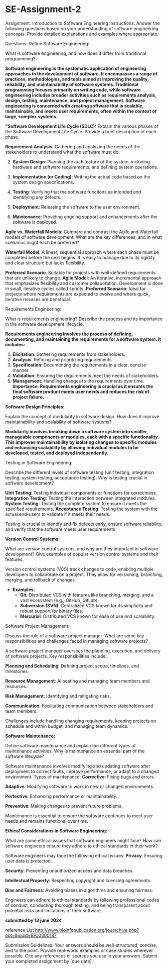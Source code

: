 # SE-Assignment-2
Assignment: Introduction to Software Engineering
Instructions:
Answer the following questions based on your understanding of software engineering concepts. Provide detailed explanations and examples where appropriate.

Questions:
Define Software Engineering:

What is software engineering, and how does it differ from traditional programming?

**Software engineering is the systematic application of engineering approaches to the development of software. It encompasses a range of practices, methodologies, and tools aimed at improving the quality, reliability, and maintainability of software systems. Traditional programming focuses primarily on writing code, while software engineering includes broader activities such as requirements analysis, design, testing, maintenance, and project management. Software engineering is concerned with creating software that is scalable, maintainable, and meets user requirements, often within the context of large, complex systems.**

**"Software Development Life Cycle (SDLC):**
Explain the various phases of the Software Development Life Cycle. Provide a brief description of each phase.

**Requirement Analysis**: Gathering and analyzing the needs of the stakeholders to understand what the software must do.

2. **System Design**: Planning the architecture of the system, including hardware and software requirements, and defining system operations.

3. **Implementation (or Coding)**: Writing the actual code based on the system design specifications.

4. **Testing**: Verifying that the software functions as intended and identifying any defects.

5. **Deployment**: Releasing the software to the user environment.

6. **Maintenance**: Providing ongoing support and enhancements after the software is deployed.

**Agile vs. Waterfall Models:**
Compare and contrast the Agile and Waterfall models of software development. What are the key differences, and in what scenarios might each be preferred?

**Waterfall Model**: A linear, sequential approach where each phase must be completed before the next begins. It is easy to manage due to its rigidity and clear structure but lacks flexibility.

 **Preferred Scenario**: Suitable for projects with well-defined requirements that are unlikely to change.
**Agile Model**: An iterative, incremental approach that emphasizes flexibility and customer collaboration. Development is done in small, iterative cycles called sprints.
**Preferred Scenario**: Ideal for projects where requirements are expected to evolve and where quick, iterative releases are beneficial.

Requirements Engineering:

What is requirements engineering? Describe the process and its importance in the software development lifecycle.

**Requirements engineering involves the process of defining, documenting, and maintaining the requirements for a software system. It includes:**
1. **Elicitation**: Gathering requirements from stakeholders.
2. **Analysis**: Refining and prioritizing requirements.
3. **Specification**: Documenting the requirements in a clear, concise manner.
4. **Validation**: Ensuring the requirements meet the needs of stakeholders.
5. **Management**: Handling changes to the requirements over time.
**Importance: Requirements engineering is crucial as it ensures the final software product meets user needs and reduces the risk of project failure.**

**Software Design Principles:**

Explain the concept of modularity in software design. How does it improve maintainability and scalability of software systems?

**Modularity involves breaking down a software system into smaller, manageable components or modules, each with a specific functionality. This improves maintainability by isolating changes to specific modules and enhancing scalability by allowing individual modules to be developed, tested, and deployed independently.**

Testing in Software Engineering:

Describe the different levels of software testing (unit testing, integration testing, system testing, acceptance testing). Why is testing crucial in software development?

**Unit Testing**: Testing individual components or functions for correctness.
**Integration Testing**: Testing the interaction between integrated modules.
**System Testing**: Testing the complete system to ensure it meets the specified requirements.
**Acceptance Testing**: Testing the system with the actual end-users to validate if it meets their needs.

Testing is crucial to identify and fix defects early, ensure software reliability, and verify that the software meets user requirements

**Version Control Systems:**

What are version control systems, and why are they important in software development? Give examples of popular version control systems and their features.

Version control systems (VCS) track changes to code, enabling multiple developers to collaborate on a project. They allow for versioning, branching, merging, and rollback of changes.
- **Examples**:
  - **Git**: Distributed VCS with features like branching, merging, and a vast ecosystem (e.g., GitHub, GitLab).
  - **Subversion (SVN)**: Centralized VCS known for its simplicity and robust support for binary files.
  - **Mercurial**: Distributed VCS known for ease of use and scalability.

Software Project Management:

Discuss the role of a software project manager. What are some key responsibilities and challenges faced in managing software projects?

A software project manager oversees the planning, execution, and delivery of software projects. Key responsibilities include:

**Planning and Scheduling**: Defining project scope, timelines, and milestones.

**Resource Management**: Allocating and managing team members and resources.

**Risk Management**: Identifying and mitigating risks.

**Communication**: Facilitating communication between stakeholders and team members.

Challenges include handling changing requirements, keeping projects on schedule and within budget, and managing team dynamics.

**Software Maintenance:**

Define software maintenance and explain the different types of maintenance activities. Why is maintenance an essential part of the software lifecycle?

Software maintenance involves modifying and updating software after deployment to correct faults, improve performance, or adapt to a changed environment. Types of maintenance:
**Corrective**: Fixing bugs and errors.

**Adaptive**: Modifying software to work in new or changed environments.

**Perfective**: Enhancing performance or maintainability.

**Preventive**: Making changes to prevent future problems.

Maintenance is essential to ensure the software continues to meet user needs and remains functional over time.

**Ethical Considerations in Software Engineering:**

What are some ethical issues that software engineers might face? How can software engineers ensure they adhere to ethical standards in their work?

Software engineers may face the following ethical issues:
**Privacy**: Ensuring user data is protected.

**Security**: Preventing unauthorized access and data breaches.

**Intellectual Property**: Respecting copyright and licensing agreements.

**Bias and Fairness**: Avoiding biases in algorithms and ensuring fairness.

Engineers can adhere to ethical standards by following professional codes of conduct, conducting thorough testing, and being transparent about potential risks and limitations of their software.

**submitted by 13 june 2024**

reference List 
http://www.bioinfopublication.org/jouarchive.php?opt=&jouid=BPJ0000187


Submission Guidelines:
Your answers should be well-structured, concise, and to the point.
Provide real-world examples or case studies wherever possible.
Cite any references or sources you use in your answers.
Submit your completed assignment by [due date].
